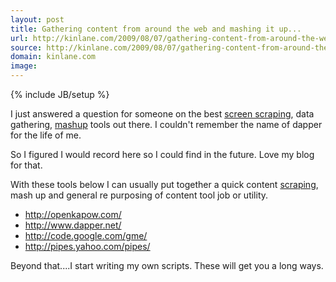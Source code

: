 ```yaml
---
layout: post
title: Gathering content from around the web and mashing it up...
url: http://kinlane.com/2009/08/07/gathering-content-from-around-the-web-and-mashing-it-up/
source: http://kinlane.com/2009/08/07/gathering-content-from-around-the-web-and-mashing-it-up/
domain: kinlane.com
image: 
---
```

{% include JB/setup %}<p>I just answered a question for someone on the best <a class="zem_slink" title="Screen scraping" rel="wikipedia" href="http://en.wikipedia.org/wiki/Screen_scraping">screen scraping</a>, data gathering, <a class="zem_slink" title="Mashup (web application hybrid)" rel="wikipedia" href="http://en.wikipedia.org/wiki/Mashup_%28web_application_hybrid%29">mashup</a> tools out there. I couldn't remember the name of dapper for the life of me.<p></p>
So I figured I would record here so I could find in the future. Love my blog for that.<p></p>
With these tools below I can usually put together a quick content <a class="zem_slink" title="Web scraping" rel="wikipedia" href="http://en.wikipedia.org/wiki/Web_scraping">scraping</a>, mash up and general re purposing of content tool job or utility.
<ul class="mainlist">
	<li> <a href="http://openkapow.com/ ">http://openkapow.com/ </a></li>
	<li> <a href="http://www.dapper.net/ ">http://www.dapper.net/ </a></li>
	<li> <a href="http://code.google.com/gme/ ">http://code.google.com/gme/ </a></li>
	<li> <a href="http://pipes.yahoo.com/pipes/">http://pipes.yahoo.com/pipes/</a></li>
</ul>
Beyond that....I start writing my own scripts. These will get you a long ways.
</p>
